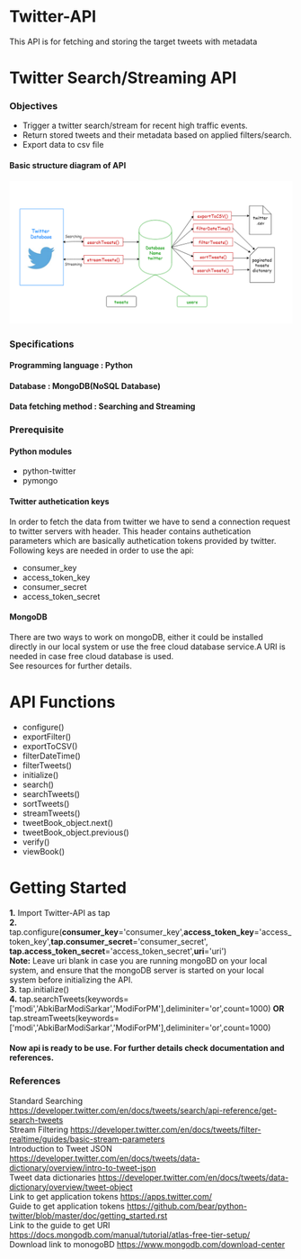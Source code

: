 # Twitter-API
This API is for fetching and storing the target tweets with metadata

# Twitter Search/Streaming API
### Objectives
<ul>
<li>Trigger a twitter search/stream for recent high traffic events.</li>
<li> 
    Return stored tweets and their metadata based on applied filters/search.
    </li>
    <li> 
    Export data to csv file
    </li>
</ul>

#### Basic structure diagram of API
<img src='twitter.png'>

### Specifications
#### Programming language : Python
#### Database : MongoDB(NoSQL Database)
#### Data fetching method : Searching and Streaming

### Prerequisite
#### Python modules
<ul>
    <li>python-twitter</li>
    <li>pymongo</li>
    </ul>
    
#### Twitter authetication keys
In order to fetch the data from twitter we have to send a connection request to twitter servers with header. 
This header contains authetication parameters which are basically authetication tokens provided by twitter.
Following keys are needed in order to use the api:
<ul>
    <li>consumer_key</li>
    <li>access_token_key</li>
    <li>consumer_secret</li>
    <li>access_token_secret</li>
</ul>

#### MongoDB
There are two ways to work on mongoDB, either it could be installed directly in our local system or use the free cloud database service.A URI is needed in case free cloud database is used.<br>
See resources for further details.

 



    
# API Functions

<ul>
    <li>configure()</li>
    <li>exportFilter()</li>
    <li>exportToCSV()</li>
    <li>filterDateTime()</li>
    <li>filterTweets()</li>
    <li>initialize()</li>
    <li>search()</li>
    <li>searchTweets()</li>
    <li>sortTweets()</li>
    <li>streamTweets()</li>
    <li>tweetBook_object.next()</li>
    <li>tweetBook_object.previous()</li>
    <li>verify()</li>
    <li>viewBook()</li>   
    </ul>
    
# Getting Started


<b>1.</b> Import Twitter-API as tap<br>
<b>2.</b> tap.configure(<b>consumer_key</b>='consumer_key',<b>access_token_key</b>='access_token_key',<b>tap.consumer_secret</b>='consumer_secret',
<b>tap.access_token_secret</b>='access_token_secret',<b>uri</b>='uri')
<br><b>Note:</b> Leave uri blank in case you are running mongoBD on your local system, and ensure that the mongoDB server is started on your local system before initializing the API.
<br><b>3.</b> tap.initialize()
<br><b>4.</b> tap.searchTweets(keywords=['modi','AbkiBarModiSarkar','ModiForPM'],deliminiter='or',count=1000)
    <b>OR</b> tap.streamTweets(keywords=['modi','AbkiBarModiSarkar','ModiForPM'],deliminiter='or',count=1000)
 #### Now api is ready to be use. For further details check documentation and references.


### References
Standard Searching https://developer.twitter.com/en/docs/tweets/search/api-reference/get-search-tweets<br>
Stream Filtering  https://developer.twitter.com/en/docs/tweets/filter-realtime/guides/basic-stream-parameters<br>
Introduction to Tweet JSON https://developer.twitter.com/en/docs/tweets/data-dictionary/overview/intro-to-tweet-json<br>
Tweet data dictionaries https://developer.twitter.com/en/docs/tweets/data-dictionary/overview/tweet-object<br>
Link to get application tokens https://apps.twitter.com/<br>
Guide to get application tokens https://github.com/bear/python-twitter/blob/master/doc/getting_started.rst<br>
Link to the guide to get URI https://docs.mongodb.com/manual/tutorial/atlas-free-tier-setup/<br>
Download link to monogoBD https://www.mongodb.com/download-center
